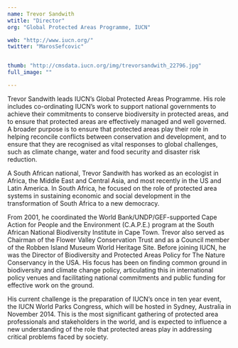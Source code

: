 ```yaml
---
name: Trevor Sandwith
wtitle: "Director"
org: "Global Protected Areas Programme, IUCN"

web: "http://www.iucn.org/"
twitter: "MarosSefcovic"


thumb: "http://cmsdata.iucn.org/img/trevorsandwith_22796.jpg"
full_image: ""

---
```

Trevor Sandwith leads IUCN’s Global Protected Areas Programme. His role includes co-ordinating IUCN’s work to support national governments to achieve their commitments to conserve biodiversity in protected areas, and to ensure that protected areas are effectively managed and well governed. A broader purpose is to ensure that protected areas play their role in helping reconcile conflicts between conservation and development, and to ensure that they are recognised as vital responses to global challenges, such as climate change, water and food security and disaster risk reduction.

A South African national, Trevor Sandwith has worked as an ecologist in Africa, the Middle East and Central Asia, and most recently in the US and Latin America. In South Africa, he focused on the role of protected area systems in sustaining economic and social development in the transformation of South Africa to a new democracy.

From 2001, he coordinated the World Bank/UNDP/GEF-supported Cape Action for People and the Environment (C.A.P.E.) program at the South African National Biodiversity Institute in Cape Town. Trevor also served as Chairman of the Flower Valley Conservation Trust and as a Council member of the Robben Island Museum World Heritage Site. Before joining IUCN, he was the Director of Biodiversity and Protected Areas Policy for The Nature Conservancy in the USA. His focus has been on finding common ground in biodiversity and climate change policy, articulating this in international policy venues and facilitating national commitments and public funding for effective work on the ground.

His current challenge is the preparation of IUCN’s once in ten year event, the IUCN World Parks Congress, which will be hosted in Sydney, Australia in November 2014. This is the most significant gathering of protected area professionals and stakeholders in the world, and is expected to influence a new understanding of the role that protected areas play in addressing critical problems faced by society.